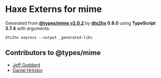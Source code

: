 # Haxe Externs for mime

Generated from **[@types/mime v2.0.2](https://github.com/DefinitelyTyped/DefinitelyTyped#readme)** by **[dts2hx](https://github.com/haxiomic/dts2hx) 0.8.0** using **TypeScript 3.7.4** with arguments:

	dts2hx express --output _generated-libs

## Contributors to @types/mime
- [Jeff Goddard](https://github.com/jedigo)
- [Daniel Hritzkiv](https://github.com/dhritzkiv)